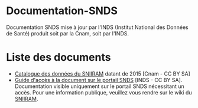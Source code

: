 # Documentation-SNDS
Documentation SNDS mise à jour par l'INDS (Institut National des Données de Santé) produit soit par la Cnam, soit par l'INDS. 

# Liste des documents
- [Catalogue des données du SNIIRAM](https://github.com/indsante/Documentation-SNDS/raw/master/2015Cnam%20Catalogue%20Donn%C3%A9es%20SNIIRAM.xlsm) datant de 2015 [Cnam - CC BY SA] 
- [Guide d'accès à la document sur le portail SNDS](https://github.com/indsante/Documentation-SNDS/raw/master/2019INDS%20Trouver%20la%20doc%20sur%20le%20portail%20SNDS.pptx) [INDS - CC BY SA]. Documentation visible uniquement sur le portail SNDS nécessitant un accès. Pour une information publique, veuillez vous rendre sur le wiki du [SNIIRAM](http://open-data-assurance-maladie.ameli.fr/wiki-sniiram/index.php). 
